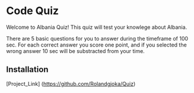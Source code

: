 # Code Quiz

Welcome to Albania Quiz! This quiz will test your knowlege about Albania. 

There are 5 basic questions for you to answer during the timeframe of 100 sec.
For each correct answer you score one point, and if you selected the wrong answer 10 sec will be substracted from your time.


## Installation

 [Project_Link] (https://github.com/Rolandgjoka/Quiz)